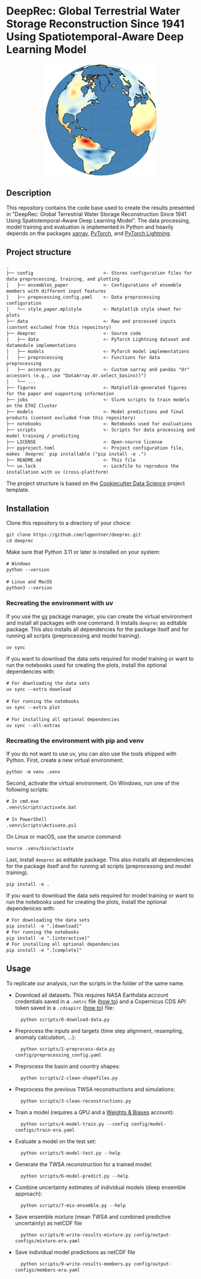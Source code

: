 # DeepRec: Global Terrestrial Water Storage Reconstruction Since 1941 Using Spatiotemporal-Aware Deep Learning Model

<p align="center">
    <img src="figures/cover/cover_southamerica.png" alt="Globe showing reconstructed TWS anomaly of a single month" width="300"/>
<p align="center">

## Description

This repository contains the code base used to create the results presented in "DeepRec: Global Terrestrial Water Storage Reconstruction Since 1941 Using Spatiotemporal-Aware Deep Learning Model". The data processing, model training and evaluation is implemented in Python and heavily depends on the packages [xarray](https://docs.xarray.dev/en/stable/), [PyTorch](https://pytorch.org/docs/stable/index.html), and [PyTorch Lightning](https://lightning.ai/docs/pytorch/stable/).

## Project structure

    .
    ├── config                          <- Stores configuration files for data preprocessing, training, and plotting
    │   ├── ensembles_paper             <- Configurations of ensemble members with different input features
    │   ├── prepocessing_config.yaml    <- Data preprocessing configuration
    │   └── style_paper.mplstyle        <- Matplotlib style sheet for plots
    ├── data                            <- Raw and processed inputs (content excluded from this repository)
    ├── deeprec                         <- Source code
    │   ├── data                        <- PyTorch Lightning dataset and datamodule implementations
    │   ├── models                      <- PyTorch model implementations
    │   ├── preprocessing               <- Functions for data preprocessing
    │   ├── accessors.py                <- Custom xarray and pandas "dr" accessors (e.g., use "DataArray.dr.select_basins()")
    │   └── ...
    ├── figures                         <- Matplotlib-generated figures for the paper and supporting information
    ├── jobs                            <- Slurm scripts to train models on the ETHZ Cluster
    ├── models                          <- Model predictions and final products (content excluded from this repository)
    ├── notebooks                       <- Notebooks used for evaluations
    ├── scripts                         <- Scripts for data processing and model training / predicting
    ├── LICENSE                         <- Open-source license
    ├── pyproject.toml                  <- Project configuration file, makes `deeprec` pip installable ("pip install -e .")
    ├── README.md                       <- This file
    └── uv.lock                         <- Lockfile to reproduce the installation with uv (cross-plattform)

The project structure is based on the [Cookiecutter Data Science](https://cookiecutter-data-science.drivendata.org/) project template.

## Installation

Clone this repository to a directory of your choice:

    git clone https://github.com/lqgentner/deeprec.git
    cd deeprec

Make sure that Python 3.11 or later is installed on your system:

    # Windows
    python --version

    # Linux and MacOS
    python3 --version

### Recreating the environment with uv

If you use the [uv](https://docs.astral.sh/uv/) package manager, you can create the virtual environment and install all packages with one command. It installs `deeprec` as editable package. This also installs all dependencies for the package itself and for running all scripts (preprocessing and model training).

    uv sync

If you want to download the data sets required for model training or want to run the notebooks used for creating the plots, install the optional dependencies with:

    # For downloading the data sets
    uv sync --extra download

    # For running the notebooks
    uv sync --extra plot

    # For installing all optional dependencies
    uv sync --all-extras

### Recreating the environment with pip and venv

If you do not want to use uv, you can also use the tools shipped with Python. First, create a new virtual environment:

    python -m venv .venv

Second, activate the virtual environment. On Windows, run one of the following scripts:

    # In cmd.exe
    .venv\Scripts\activate.bat

    # In PowerShell
    .venv\Scripts\Activate.ps1

On Linux or macOS, use the source command:

    source .venv/bin/activate

Last, install `deeprec` as editable package. This also installs all dependencies for the package itself and for running all scripts (preprocessing and model training).

    pip install -e .

If you want to download the data sets required for model training or want to run the notebooks used for creating the plots, install the optional dependenices with:

    # For downloading the data sets
    pip install -e ".[download]"
    # For running the notebooks
    pip install -e ".[interactive]"
    # For installing all optional dependencies
    pip install -e ".[complete]"

## Usage

To replicate our analysis, run the scripts in the folder of the same name.

- Download all datasets. This requires NASA Earthdata account credentials saved in a `.netrc` file ([how to](https://urs.earthdata.nasa.gov/documentation/for_users/data_access/curl_and_wget)) and a Copernicus CDS API token saved in a `.cdsapirc` ([how to](https://cds.climate.copernicus.eu/how-to-api)) file:

        python scripts/0-download-data.py

- Preprocess the inputs and targets (time step alignment, resampling, anomaly calculation, ...):

        python scripts/1-preprocess-data.py config/preprocessing_config.yaml

- Preprocess the basin and country shapes:

        python scripts/2-clean-shapefiles.py

- Preprocess the previous TWSA reconstructions and simulations:

        python scripts/3-clean-reconstructions.py

- Train a model (requires a GPU and a [Weights & Biases](https://wandb.ai/site/) account):

        python scripts/4-model-train.py --config config/model-configs/train-era.yaml

- Evaluate a model on the test set:

        python scripts/5-model-test.py --help

- Generate the TWSA reconstruction for a trained model:

        python scripts/6-model-predict.py --help

- Combine uncertainty estimates of individual models (deep ensemble approach):

        python scripts/7-mix-ensemble.py --help

- Save ensemble mixture (mean TWSA and combined predictive uncertainty) as netCDF file

        python scripts/8-write-results-mixture.py config/output-configs/mixture-era.yaml

- Save individual model predictions as netCDF file

        python scripts/9-write-results-members.py config/output-configs/members-era.yaml
